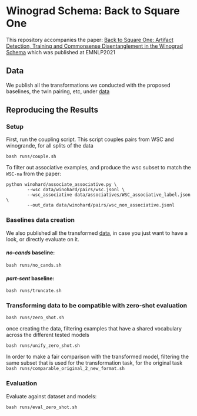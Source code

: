 # Winograd Schema: Back to Square One

This repository accompanies the paper: [Back to Square One: Artifact Detection, Training and Commonsense Disentanglement in the Winograd Schema](https://arxiv.org/abs/2104.08161)
which was published at EMNLP2021

## Data
We publish all the transformations we conducted with the proposed baselines, the twin pairing,
etc, under  [data](data/)

## Reproducing the Results

### Setup
First, run the coupling script. 
This script couples pairs from WSC and winogrande, for all splits of the data

`bash runs/couple.sh`


To filter out associative examples, and produce the wsc subset
to match the `WSC-na` from the paper:

```shell
python winohard/associate_associative.py \
        --wsc data/winohard/pairs/wsc.jsonl \
        --wsc_associative data/associatives/WSC_associative_label.json \
        --out_data data/winohard/pairs/wsc_non_associative.jsonl
```

### Baselines data creation

We also published all the transformed [data](data/), in case you just want to have a look,
or directly evaluate on it.

#### *no-cands* baseline:

`bash runs/no_cands.sh`

#### *part-sent* baseline:

`bash runs/truncate.sh`


### Transforming data to be compatible with zero-shot evaluation

`bash runs/zero_shot.sh`

once creating the data, filtering examples that have a shared vocabulary
across the different tested models

`bash runs/unify_zero_shot.sh`

In order to make a fair comparison with the transformed model,
filtering the same subset that is used for the
transformation task, for the original task
`bash runs/comparable_original_2_new_format.sh`

### Evaluation
Evaluate against dataset and models:

`bash runs/eval_zero_shot.sh`


